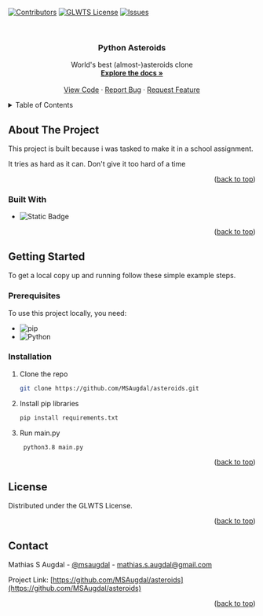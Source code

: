 <!-- Improved compatibility of back to top link: See: https://github.com/othneildrew/Best-README-Template/pull/73 -->
<a name="readme-top"></a>
<!--
*** Thanks for checking out the Best-README-Template. If you have a suggestion
*** that would make this better, please fork the repo and create a pull request
*** or simply open an issue with the tag "enhancement".
*** Don't forget to give the project a star!
*** Thanks again! Now go create something AMAZING! :D
-->



<!-- PROJECT SHIELDS -->
<!--
*** I'm using markdown "reference style" links for readability.
*** Reference links are enclosed in brackets [ ] instead of parentheses ( ).
*** See the bottom of this document for the declaration of the reference variables
*** for contributors-url, forks-url, etc. This is an optional, concise syntax you may use.
*** https://www.markdownguide.org/basic-syntax/#reference-style-links
-->
[![Contributors][contributors-shield]][contributors-url]
[![GLWTS License][license-shield]][license-url]
[![Issues][issues-shield]][issues-url]


<!-- PROJECT LOGO -->
<br />
<h3 align="center">Python Asteroids</h3>

  <p align="center">
    World's best (almost-)asteroids clone
    <br />
    <a href="https://github.com/MSAugdal/asteroids"><strong>Explore the docs »</strong></a>
    <br />
    <br />
    <a href="https://github.com/MSAugdal/asteroids">View Code</a>
    ·
    <a href="https://github.com/MSAugdal/asteroids/issues/new?labels=bug&template=bug-report---.md">Report Bug</a>
    ·
    <a href="https://github.com/MSAugdal/asteroids/issues/new?labels=enhancement&template=feature-request---.md">Request Feature</a>
  </p>
</div>



<!-- TABLE OF CONTENTS -->
<details>
  <summary>Table of Contents</summary>
  <ol>
    <li>
      <a href="#about-the-project">About The Project</a>
      <ul>
        <li><a href="#built-with">Built With</a></li>
      </ul>
    </li>
    <li>
      <a href="#getting-started">Getting Started</a>
      <ul>
        <li><a href="#prerequisites">Prerequisites</a></li>
        <li><a href="#installation">Installation</a></li>
      </ul>
    </li>
    <li><a href="#license">License</a></li>
    <li><a href="#contact">Contact</a></li>
  </ol>
</details>



<!-- ABOUT THE PROJECT -->
## About The Project

This project is built because i was tasked to make it in a school assignment.

It tries as hard as it can. Don't give it too hard of a time
<p align="right">(<a href="#readme-top">back to top</a>)</p>



### Built With

* ![Static Badge](https://img.shields.io/badge/Python-FFFFFF?style=for-the-badge&logo=python)


<p align="right">(<a href="#readme-top">back to top</a>)</p>



<!-- GETTING STARTED -->
## Getting Started

To get a local copy up and running follow these simple example steps.

### Prerequisites

To use this project locally, you need:
* ![pip](https://pip.pypa.io/en/stable/installation/)
* ![Python](https://www.python.org/downloads/)

### Installation

1. Clone the repo
   ```sh
   git clone https://github.com/MSAugdal/asteroids.git
   ```
2. Install pip libraries
   ```sh
   pip install requirements.txt
   ```
3. Run main.py
   ```sh
    python3.8 main.py
   ```

<p align="right">(<a href="#readme-top">back to top</a>)</p>


<!-- LICENSE -->
## License

Distributed under the GLWTS License.

<p align="right">(<a href="#readme-top">back to top</a>)</p>



<!-- CONTACT -->
## Contact

Mathias S Augdal - [@msaugdal](https://twitter.com/msaugdal) - mathias.s.augdal@gmail.com

Project Link: [https://github.com/MSAugdal/asteroids](https://github.com/MSAugdal/asteroids)

<p align="right">(<a href="#readme-top">back to top</a>)</p>



<!-- MARKDOWN LINKS & IMAGES -->
<!-- https://www.markdownguide.org/basic-syntax/#reference-style-links -->
[contributors-shield]: https://img.shields.io/github/contributors/MSAugdal/asteroids.svg?style=for-the-badge
[contributors-url]: https://github.com/MSAugdal/asteroids/graphs/contributors
[forks-shield]: https://img.shields.io/github/forks/MSAugdal/asteroids.svg?style=for-the-badge
[forks-url]: https://github.com/MSAugdal/asteroids/network/members
[stars-shield]: https://img.shields.io/github/stars/MSAugdal/asteroids.svg?style=for-the-badge
[stars-url]: https://github.com/MSAugdal/asteroids/stargazers
[issues-shield]: https://img.shields.io/github/issues/MSAugdal/asteroids.svg?style=for-the-badge
[issues-url]: https://github.com/MSAugdal/asteroids/issues
[license-shield]: https://img.shields.io/github/license/MSAugdal/asteroids.svg?style=for-the-badge
[license-url]: https://github.com/MSAugdal/asteroids/blob/master/LICENSE.md
[linkedin-shield]: https://img.shields.io/badge/-LinkedIn-black.svg?style=for-the-badge&logo=linkedin&colorB=555
[linkedin-url]: https://linkedin.com/in/linkedin_username
[product-screenshot]: images/screenshot.png
[Next.js]: https://img.shields.io/badge/next.js-000000?style=for-the-badge&logo=nextdotjs&logoColor=white
[Next-url]: https://nextjs.org/
[React.js]: https://img.shields.io/badge/React-20232A?style=for-the-badge&logo=react&logoColor=61DAFB
[React-url]: https://reactjs.org/
[Vue.js]: https://img.shields.io/badge/Vue.js-35495E?style=for-the-badge&logo=vuedotjs&logoColor=4FC08D
[Vue-url]: https://vuejs.org/
[Angular.io]: https://img.shields.io/badge/Angular-DD0031?style=for-the-badge&logo=angular&logoColor=white
[Angular-url]: https://angular.io/
[Svelte.dev]: https://img.shields.io/badge/Svelte-4A4A55?style=for-the-badge&logo=svelte&logoColor=FF3E00
[Svelte-url]: https://svelte.dev/
[Laravel.com]: https://img.shields.io/badge/Laravel-FF2D20?style=for-the-badge&logo=laravel&logoColor=white
[Laravel-url]: https://laravel.com
[Bootstrap.com]: https://img.shields.io/badge/Bootstrap-563D7C?style=for-the-badge&logo=bootstrap&logoColor=white
[Bootstrap-url]: https://getbootstrap.com
[JQuery.com]: https://img.shields.io/badge/jQuery-0769AD?style=for-the-badge&logo=jquery&logoColor=white
[JQuery-url]: https://jquery.com 
